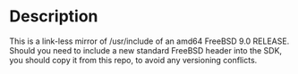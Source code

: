 # Description

This is a link-less mirror of /usr/include of an amd64 FreeBSD 9.0 RELEASE.
Should you need to include a new standard FreeBSD header into the SDK, you should copy it from this repo, to avoid any versioning conflicts.
